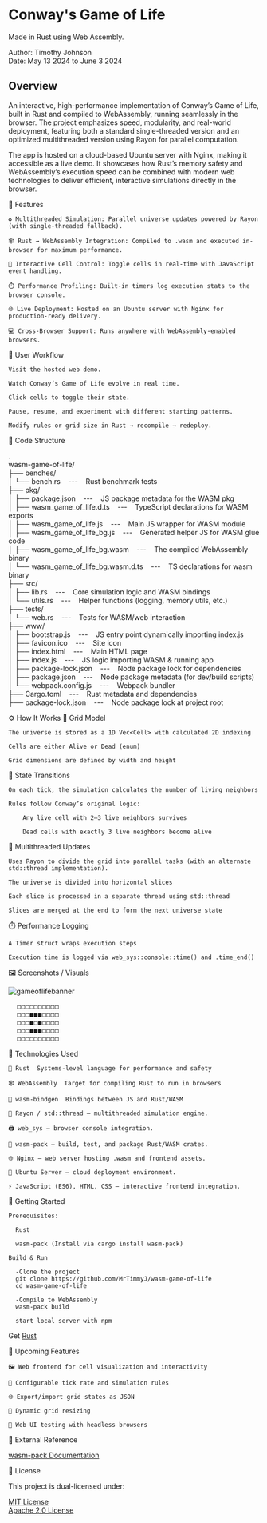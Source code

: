 # Conway's Game of Life
Made in Rust using Web Assembly.

Author: Timothy Johnson <br>
Date: May 13 2024 to June 3 2024

## Overview

An interactive, high-performance implementation of Conway’s Game of Life, built in Rust and compiled to WebAssembly, running seamlessly in the browser. The project emphasizes speed, modularity, and real-world deployment, featuring both a standard single-threaded version and an optimized multithreaded version using Rayon for parallel computation.

The app is hosted on a cloud-based Ubuntu server with Nginx, making it accessible as a live demo. It showcases how Rust’s memory safety and WebAssembly’s execution speed can be combined with modern web technologies to deliver efficient, interactive simulations directly in the browser.

🧩 Features

    ♻️ Multithreaded Simulation: Parallel universe updates powered by Rayon (with single-threaded fallback).

    🕸️ Rust → WebAssembly Integration: Compiled to .wasm and executed in-browser for maximum performance.

    🧮 Interactive Cell Control: Toggle cells in real-time with JavaScript event handling.

    ⏱️ Performance Profiling: Built-in timers log execution stats to the browser console.

    🌐 Live Deployment: Hosted on an Ubuntu server with Nginx for production-ready delivery.

    💻 Cross-Browser Support: Runs anywhere with WebAssembly-enabled browsers.

🔄 User Workflow

    Visit the hosted web demo.

    Watch Conway’s Game of Life evolve in real time.

    Click cells to toggle their state.

    Pause, resume, and experiment with different starting patterns.

    Modify rules or grid size in Rust → recompile → redeploy.

📁 Code Structure

.<br>
wasm-game-of-life/<br>
├── benches/<br> 
│   └── bench.rs &nbsp;&nbsp;&nbsp;---&nbsp;&nbsp;&nbsp; Rust benchmark tests<br>
├── pkg/<br>
│   ├── package.json &nbsp;&nbsp;&nbsp;---&nbsp;&nbsp;&nbsp; JS package metadata for the WASM pkg<br>
│   ├── wasm_game_of_life.d.ts &nbsp;&nbsp;&nbsp;---&nbsp;&nbsp;&nbsp; TypeScript declarations for WASM exports<br>
│   ├── wasm_game_of_life.js &nbsp;&nbsp;&nbsp;---&nbsp;&nbsp;&nbsp; Main JS wrapper for WASM module<br>
│   ├── wasm_game_of_life_bg.js &nbsp;&nbsp;&nbsp;---&nbsp;&nbsp;&nbsp; Generated helper JS for WASM glue code<br>
│   ├── wasm_game_of_life_bg.wasm &nbsp;&nbsp;&nbsp;---&nbsp;&nbsp;&nbsp; The compiled WebAssembly binary<br>
│   └── wasm_game_of_life_bg.wasm.d.ts &nbsp;&nbsp;&nbsp;---&nbsp;&nbsp;&nbsp; TS declarations for wasm binary<br>
├── src/<br>
│   ├── lib.rs &nbsp;&nbsp;&nbsp;---&nbsp;&nbsp;&nbsp; Core simulation logic and WASM bindings<br>
│   └── utils.rs &nbsp;&nbsp;&nbsp;---&nbsp;&nbsp;&nbsp; Helper functions (logging, memory utils, etc.)<br>
├── tests/<br>
│   └── web.rs &nbsp;&nbsp;&nbsp;---&nbsp;&nbsp;&nbsp; Tests for WASM/web interaction<br>
├── www/<br>
│   ├── bootstrap.js &nbsp;&nbsp;&nbsp;---&nbsp;&nbsp;&nbsp; JS entry point dynamically importing index.js<br>
│   ├── favicon.ico &nbsp;&nbsp;&nbsp;---&nbsp;&nbsp;&nbsp; Site icon<br>
│   ├── index.html &nbsp;&nbsp;&nbsp;---&nbsp;&nbsp;&nbsp; Main HTML page<br>
│   ├── index.js &nbsp;&nbsp;&nbsp;---&nbsp;&nbsp;&nbsp; JS logic importing WASM & running app<br>
│   ├── package-lock.json &nbsp;&nbsp;&nbsp;---&nbsp;&nbsp;&nbsp; Node package lock for dependencies<br>
│   ├── package.json &nbsp;&nbsp;&nbsp;---&nbsp;&nbsp;&nbsp; Node package metadata (for dev/build scripts)<br>
│   └── webpack.config.js &nbsp;&nbsp;&nbsp;---&nbsp;&nbsp;&nbsp; Webpack bundler<br>
├── Cargo.toml &nbsp;&nbsp;&nbsp;---&nbsp;&nbsp;&nbsp; Rust metadata and dependencies<br>
├── package-lock.json &nbsp;&nbsp;&nbsp;---&nbsp;&nbsp;&nbsp; Node package lock at project root<br>


⚙️ How It Works
🧱 Grid Model

    The universe is stored as a 1D Vec<Cell> with calculated 2D indexing

    Cells are either Alive or Dead (enum)

    Grid dimensions are defined by width and height

🚦 State Transitions

    On each tick, the simulation calculates the number of living neighbors

    Rules follow Conway’s original logic:

        Any live cell with 2–3 live neighbors survives

        Dead cells with exactly 3 live neighbors become alive

🧵 Multithreaded Updates

    Uses Rayon to divide the grid into parallel tasks (with an alternate std::thread implementation).

    The universe is divided into horizontal slices

    Each slice is processed in a separate thread using std::thread

    Slices are merged at the end to form the next universe state

⏱️ Performance Logging

    A Timer struct wraps execution steps

    Execution time is logged via web_sys::console::time() and .time_end()

🖼️ Screenshots / Visuals

![gameoflifebanner](https://github.com/user-attachments/assets/cc3586f0-08e3-4405-a1ba-5731e9ef112d)

<pre>
  ◻◻◻◻◻◻◻◻◻◻ 
  ◻◻◻◼◼◼◻◻◻◻
  ◻◻◻◼◻◼◻◻◻◻
  ◻◻◻◼◼◼◻◻◻◻
  ◻◻◻◻◻◻◻◻◻◻
</pre>

🧰 Technologies Used

    🦀 Rust	Systems-level language for performance and safety
    
    🕸️ WebAssembly	Target for compiling Rust to run in browsers
    
    🔁 wasm-bindgen	Bindings between JS and Rust/WASM
    
    🎲 Rayon / std::thread — multithreaded simulation engine.
    
    🖨️ web_sys — browser console integration.
    
    🧪 wasm-pack — build, test, and package Rust/WASM crates.

    🌐 Nginx — web server hosting .wasm and frontend assets.

    🐧 Ubuntu Server — cloud deployment environment.

    ⚡ JavaScript (ES6), HTML, CSS — interactive frontend integration.

🚀 Getting Started

    Prerequisites:

      Rust

      wasm-pack (Install via cargo install wasm-pack)

    Build & Run

      -Clone the project
      git clone https://github.com/MrTimmyJ/wasm-game-of-life
      cd wasm-game-of-life

      -Compile to WebAssembly
      wasm-pack build

      start local server with npm

  Get [Rust](https://www.rust-lang.org/tools/install)

🌱 Upcoming Features

    🖼️ Web frontend for cell visualization and interactivity

    🧮 Configurable tick rate and simulation rules

    🌐 Export/import grid states as JSON

    🔲 Dynamic grid resizing

    🧪 Web UI testing with headless browsers

📎 External Reference

[wasm-pack Documentation](https://rustwasm.github.io/docs/wasm-pack/)

🪪 License

This project is dual-licensed under:

[MIT License](https://opensource.org/license/mit) <br>
[Apache 2.0 License](https://www.apache.org/licenses/LICENSE-2.0)
